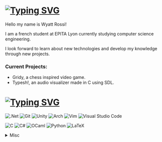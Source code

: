 # [![Typing SVG](https://readme-typing-svg.demolab.com?font=Fira+Code&size=32&duration=3000&pause=1000&color=FFFFFF&width=435&lines=About+Me%3A)](https://git.io/typing-svg)

Hello my name is Wyatt Rossi!

I am a french student at EPITA Lyon currently studying computer science engineering.

I look forward to learn about new technologies and develop my knowledge through new projects.
### Current Projects:
- Gridy, a chess inspired video game.
- Typesh!, an audio visualizer made in C using SDL.

# [![Typing SVG](https://readme-typing-svg.demolab.com?font=Fira+Code&size=32&duration=3000&pause=1000&color=FFFFFF&width=435&lines=Skills+and+Tools%3A)](https://git.io/typing-svg)
![.Net](https://img.shields.io/badge/.NET-5C2D91?style=for-the-badge&logo=.net&logoColor=white)
![Git](https://img.shields.io/badge/git-%23F05033.svg?style=for-the-badge&logo=git&logoColor=white)
![Unity](https://img.shields.io/badge/unity-%23000000.svg?style=for-the-badge&logo=unity&logoColor=white)
![Arch](https://img.shields.io/badge/Arch%20Linux-1793D1?logo=arch-linux&logoColor=fff&style=for-the-badge)
![Vim](https://img.shields.io/badge/VIM-%2311AB00.svg?style=for-the-badge&logo=vim&logoColor=white)
![Visual Studio Code](https://img.shields.io/badge/Visual%20Studio%20Code-0078d7.svg?style=for-the-badge&logo=visual-studio-code&logoColor=white)

![C](https://img.shields.io/badge/c-%2300599C.svg?style=for-the-badge&logo=c&logoColor=white)
![C#](https://img.shields.io/badge/c%23-%23239120.svg?style=for-the-badge&logo=csharp&logoColor=white)
![OCaml](https://img.shields.io/badge/OCaml-%23E98407.svg?style=for-the-badge&logo=ocaml&logoColor=white)
![Python](https://img.shields.io/badge/python-3670A0?style=for-the-badge&logo=python&logoColor=ffdd54)
![LaTeX](https://img.shields.io/badge/latex-%23008080.svg?style=for-the-badge&logo=latex&logoColor=white)

<details>
  <summary>Misc</summary>
<div align="center">

  <a href="https://github.com/kittinan/spotify-github-profile">
    <img src="https://spotify-github-profile.kittinanx.com/api/view?uid=z9h54o61uvpu3juaewgc7i75j&cover_image=true&theme=default&show_offline=false&background_color=121212&interchange=false&bar_color=53b14f&bar_color_cover=false" />
  </a>

</div>
